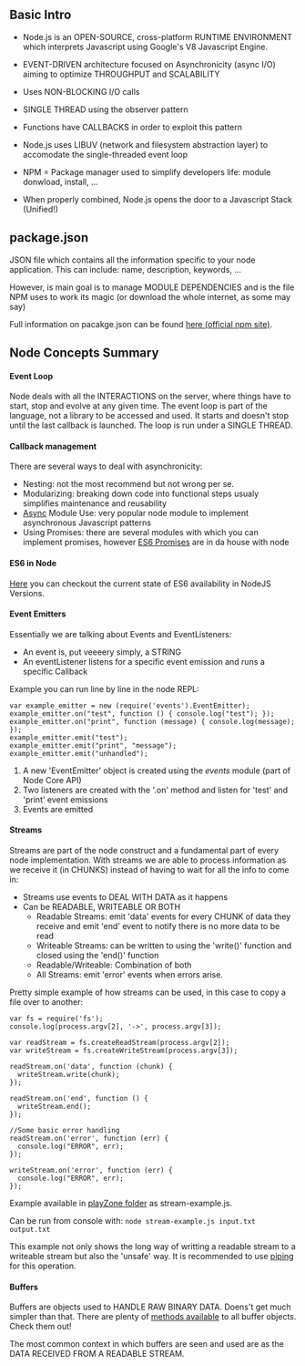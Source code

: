 ## Basic Intro

- Node.js is an OPEN-SOURCE, cross-platform RUNTIME ENVIRONMENT which interprets Javascript using Google's V8 Javascript Engine.

- EVENT-DRIVEN architecture focused on Asynchronicity (async I/O) aiming to optimize THROUGHPUT and SCALABILITY

- Uses NON-BLOCKING I/O calls

- SINGLE THREAD using the observer pattern

- Functions have CALLBACKS in order to exploit this pattern

- Node.js uses LIBUV (network and filesystem abstraction layer) to accomodate the single-threaded event loop

- NPM = Package manager used to simplify developers life: module donwload, install, ...

- When properly combined, Node.js opens the door to a Javascript Stack (Unified!)


## package.json

JSON file which contains all the information specific to your node application. This can include: name, description, keywords, ...

However, is main goal is to manage MODULE DEPENDENCIES and is the file NPM uses to work its magic (or download the whole internet, as some may say)

Full information on pacakge.json can be found [here (official npm site)](https://docs.npmjs.com/files/package.json).

## Node Concepts Summary

#### Event Loop

Node deals with all the INTERACTIONS on the server, where things have to start, stop and evolve at any given time. The event loop is part of the language, not a library to be accessed and used. It starts and doesn't stop until the last callback is launched. The loop is run under a SINGLE THREAD.

#### Callback management

There are several ways to deal with asynchronicity:

- Nesting: not the most recommend but not wrong per se.
- Modularizing: breaking down code into functional steps usualy simplifies maintenance and reusability
- [Async](https://github.com/caolan/async) Module Use: very popular node module to implement asynchronous Javascript patterns
- Using Promises: there are several modules with which you can implement promises, however [ES6 Promises](https://developer.mozilla.org/es/docs/Web/JavaScript/Referencia/Objetos_globales/Promesa) are in da house with node

#### ES6 in Node

[Here](http://node.green/) you can checkout the current state of ES6 availability in NodeJS Versions.

#### Event Emitters

Essentially we are talking about Events and EventListeners:

- An event is, put veeeery simply, a STRING
- An eventListener listens for a specific event emission and runs a specific Callback

Example you can run line by line in the node REPL:

```
var example_emitter = new (require('events').EventEmitter);
example_emitter.on("test", function () { console.log("test"); });
example_emitter.on("print", function (message) { console.log(message); });
example_emitter.emit("test");
example_emitter.emit("print", "message");
example_emitter.emit("unhandled");
```

1. A new 'EventEmitter' object is created using the *events* module (part of Node Core API)
2. Two listeners are created with the '.on' method and listen for 'test' and 'print' event emissions
3. Events are emitted

#### Streams

Streams are part of the node construct and a fundamental part of every node implementation. With streams we are able to process information as we receive it (in CHUNKS) instead of having to wait for all the info to come in:

- Streams use events to DEAL WITH DATA as it happens
- Can be READABLE, WRITEABLE OR BOTH
	- Readable Streams: emit 'data' events for every CHUNK of data they receive and emit 'end' event to notify there is no more data to be read
	- Writeable Streams: can be written to using the 'write()' function and closed using the 'end()' function
	- Readable/Writeable: Combination of both
	- All Streams: emit 'error' events when errors arise.

Pretty simple example of how streams can be used, in this case to copy a file over to another:

```
var fs = require('fs');
console.log(process.argv[2], '->', process.argv[3]);

var readStream = fs.createReadStream(process.argv[2]);
var writeStream = fs.createWriteStream(process.argv[3]);

readStream.on('data', function (chunk) {
  writeStream.write(chunk);
});

readStream.on('end', function () {
  writeStream.end();
});

//Some basic error handling
readStream.on('error', function (err) {
  console.log("ERROR", err);
});

writeStream.on('error', function (err) {
  console.log("ERROR", err);
});
```

Example available in [playZone folder](https://github.com/beeva-fernandobordallo/strongloop-prep-work/tree/master/step-1/playZone) as stream-example.js.

Can be run from console with: `node stream-example.js input.txt output.txt`

This example not only shows the long way of writting a readable stream to a writeable stream but also the 'unsafe' way. It is recommended to use [piping](https://nodejs.org/docs/latest-v0.12.x/api/stream.html#stream_readable_pipe_destination_options) for this operation.

#### Buffers

Buffers are objects used to HANDLE RAW BINARY DATA. Doens't get much simpler than that. There are plenty of [methods available](https://nodejs.org/dist/latest-v4.x/docs/api/buffer.html) to all buffer objects. Check them out!

The most common context in which buffers are seen and used are as the DATA RECEIVED FROM A READABLE STREAM.